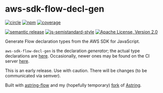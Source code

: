 # aws-sdk-flow-decl-gen
[![circle][circle-image]][circle-url]
[![npm][npm-image]][npm-url]
[![coverage][coverage-image]][coverage-url]

[![semantic release][semantic-release-image]][semantic-release-url]
[![js-semistandard-style][semistandard-image]][semistandard-url]
[![Apache License, Version 2.0][license-image]][license-url]

Generate Flow declaration types from the AWS SDK for JavaScript.

`aws-sdk-flow-decl-gen` is the declaration _generator_; the actual type declarations are [here](gh-decls-url). Occasionally, newer ones may be found on the CI server [here][ci-decls-url].

This is an early release. Use with caution. There will be changes (to be communicated via semver).

Built with [astring-flow](https://github.com/motiz88/astring-flow) and my (hopefully temporary) [fork](https://github.com/motiz88/astring) of [Astring](https://github.com/davidbonnet/astring).

[circle-image]: https://img.shields.io/circleci/project/motiz88/aws-sdk-flow-decl-gen.svg?style=flat-square
[circle-url]: https://circleci.com/gh/motiz88/aws-sdk-flow-decl-gen
[npm-image]: https://img.shields.io/npm/v/aws-sdk-flow-decl-gen.svg?style=flat-square
[npm-url]: https://npmjs.org/package/aws-sdk-flow-decl-gen
[semantic-release-image]: https://img.shields.io/badge/%20%20%F0%9F%93%A6%F0%9F%9A%80-semantic--release-e10079.svg?style=flat-square
[semantic-release-url]: https://github.com/semantic-release/semantic-release
[license-image]: https://img.shields.io/badge/license-Apache2.0-brightgreen.svg?style=flat-square
[license-url]: http://www.apache.org/licenses/LICENSE-2.0
[semistandard-image]: https://img.shields.io/badge/code%20style-semistandard-brightgreen.svg?style=flat-square
[semistandard-url]: https://github.com/Flet/semistandard
[coverage-image]: https://img.shields.io/codecov/c/github/motiz88/aws-sdk-flow-decl-gen.svg
[coverage-url]: https://codecov.io/gh/motiz88/aws-sdk-flow-decl-gen
[gh-decls-url]: https://github.com/motiz88/aws-sdk-flow-decls
[ci-decls-url]: https://circleci.com/api/v1/project/motiz88/aws-sdk-flow-decl-gen/latest/artifacts/0/$CIRCLE_ARTIFACTS/aws-sdk.decls.js?filter=successful&branch=master
